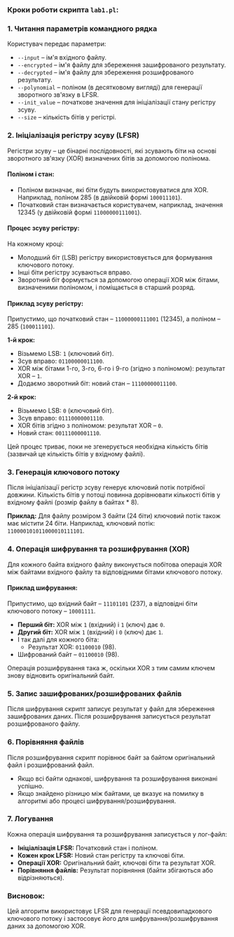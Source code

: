### Кроки роботи скрипта `lab1.pl`:

### 1. **Читання параметрів командного рядка**
   Користувач передає параметри:
   - `--input` – ім'я вхідного файлу.
   - `--encrypted` – ім'я файлу для збереження зашифрованого результату.
   - `--decrypted` – ім'я файлу для збереження розшифрованого результату.
   - `--polynomial` – поліном (в десятковому вигляді) для генерації зворотного зв'язку в LFSR.
   - `--init_value` – початкове значення для ініціалізації стану регістру зсуву.
   - `--size` – кількість бітів у регістрі.

### 2. **Ініціалізація регістру зсуву (LFSR)**
   Регістри зсуву – це бінарні послідовності, які зсувають біти на основі зворотного зв'язку (XOR) визначених бітів за допомогою полінома.

#### Поліном і стан:
   - Поліном визначає, які біти будуть використовуватися для XOR. Наприклад, поліном 285 (в двійковій формі `100011101`).
   - Початковий стан визначається користувачем, наприклад, значення 12345 (у двійковій формі `11000000111001`).
   
#### Процес зсуву регістру:
   На кожному кроці:
   - Молодший біт (LSB) регістру використовується для формування ключового потоку.
   - Інші біти регістру зсуваються вправо.
   - Зворотний біт формується за допомогою операції XOR між бітами, визначеними поліномом, і поміщається в старший розряд.

#### Приклад зсуву регістру:
   Припустимо, що початковий стан – `11000000111001` (12345), а поліном – 285 (`100011101`).
   
   **1-й крок:**
   - Візьмемо LSB: `1` (ключовий біт).
   - Зсув вправо: `01100000011100`.
   - XOR між бітами 1-го, 3-го, 6-го і 9-го (згідно з поліномом): результат XOR – `1`.
   - Додаємо зворотний біт: новий стан – `11100000011100`.
   
   **2-й крок:**
   - Візьмемо LSB: `0` (ключовий біт).
   - Зсув вправо: `01110000001110`.
   - XOR бітів згідно з поліномом: результат XOR – `0`.
   - Новий стан: `00111000001110`.

Цей процес триває, поки не згенерується необхідна кількість бітів (зазвичай це кількість бітів у вхідному файлі).

### 3. **Генерація ключового потоку**
   Після ініціалізації регістр зсуву генерує ключовий потік потрібної довжини. Кількість бітів у потоці повинна дорівнювати кількості бітів у вхідному файлі (розмір файлу в байтах * 8).
   
   **Приклад:**
   Для файлу розміром 3 байти (24 біти) ключовий потік також має містити 24 біти. Наприклад, ключовий потік: `110000101011000010111101`.

### 4. **Операція шифрування та розшифрування (XOR)**
   Для кожного байта вхідного файлу виконується побітова операція XOR між байтами вхідного файлу та відповідними бітами ключового потоку.
   
   #### Приклад шифрування:
   Припустимо, що вхідний байт – `11101101` (237), а відповідні біти ключового потоку – `10001111`.
   - **Перший біт:** XOR між `1` (вхідний) і `1` (ключ) дає `0`.
   - **Другий біт:** XOR між `1` (вхідний) і `0` (ключ) дає `1`.
   - І так далі для кожного біта:
     - Результат XOR: `01100010` (98).
   - Шифрований байт – `01100010` (98).
   
   Операція розшифрування така ж, оскільки XOR з тим самим ключем знову відновить оригінальний байт.

### 5. **Запис зашифрованих/розшифрованих файлів**
   Після шифрування скрипт записує результат у файл для збереження зашифрованих даних. Після розшифрування записується результат розшифрованого файлу.

### 6. **Порівняння файлів**
   Після розшифрування скрипт порівнює байт за байтом оригінальний файл і розшифрований файл.
   - Якщо всі байти однакові, шифрування та розшифрування виконані успішно.
   - Якщо знайдено різницю між байтами, це вказує на помилку в алгоритмі або процесі шифрування/розшифрування.

### 7. **Логування**
   Кожна операція шифрування та розшифрування записується у лог-файл:
   - **Ініціалізація LFSR:** Початковий стан і поліном.
   - **Кожен крок LFSR:** Новий стан регістру та ключові біти.
   - **Операції XOR:** Оригінальний байт, ключові біти та результат XOR.
   - **Порівняння файлів:** Результат порівняння (байти збігаються або відрізняються).

### Висновок:
Цей алгоритм використовує LFSR для генерації псевдовипадкового ключового потоку і застосовує його для шифрування/розшифрування даних за допомогою XOR.
